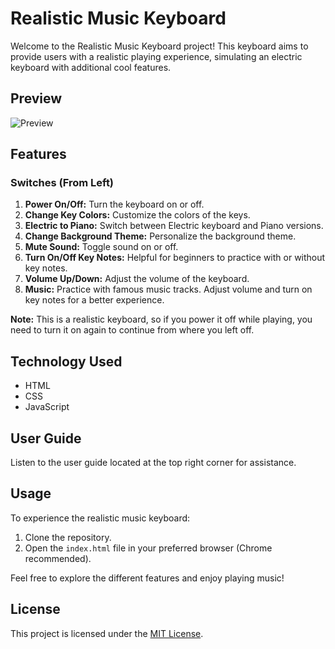 # Realistic Music Keyboard

Welcome to the Realistic Music Keyboard project! This keyboard aims to provide users with a realistic playing experience, simulating an electric keyboard with additional cool features.

## Preview

![Preview]()

## Features

### Switches (From Left)

1. **Power On/Off:** Turn the keyboard on or off.
2. **Change Key Colors:** Customize the colors of the keys.
3. **Electric to Piano:** Switch between Electric keyboard and Piano versions.
4. **Change Background Theme:** Personalize the background theme.
5. **Mute Sound:** Toggle sound on or off.
6. **Turn On/Off Key Notes:** Helpful for beginners to practice with or without key notes.
7. **Volume Up/Down:** Adjust the volume of the keyboard.
8. **Music:** Practice with famous music tracks. Adjust volume and turn on key notes for a better experience.

**Note:** This is a realistic keyboard, so if you power it off while playing, you need to turn it on again to continue from where you left off.

## Technology Used

- HTML
- CSS
- JavaScript

## User Guide

Listen to the user guide located at the top right corner for assistance.

## Usage

To experience the realistic music keyboard:
1. Clone the repository.
2. Open the `index.html` file in your preferred browser (Chrome recommended).

Feel free to explore the different features and enjoy playing music!

## License

This project is licensed under the [MIT License](LICENSE).
